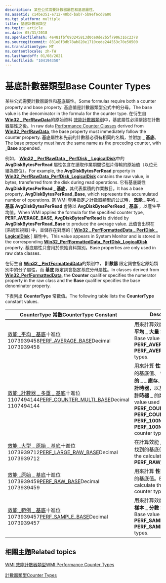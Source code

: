 ```yaml
---
description: 某些公式需要計數器屬性和基底屬性。
ms.assetid: c14be351-e712-40bd-bab7-5b9ef6cd8a00
ms.tgt_platform: multiple
title: 基底計數器類型
ms.topic: article
ms.date: 05/31/2018
ms.openlocfilehash: 4e481fbf093245813d0ce0de2b5f7906316c2378
ms.sourcegitcommit: 831e8f3db78ab820e1710cede244553c70e50500
ms.translationtype: MT
ms.contentlocale: zh-TW
ms.lasthandoff: 01/08/2021
ms.locfileid: "104194350"
---
```

# <a name="base-counter-types"></a><span data-ttu-id="9cdd3-103">基底計數器類型</span><span class="sxs-lookup"><span data-stu-id="9cdd3-103">Base Counter Types</span></span>

<span data-ttu-id="9cdd3-104">某些公式需要計數器屬性和基底屬性。</span><span class="sxs-lookup"><span data-stu-id="9cdd3-104">Some formulas require both a counter property and base property.</span></span> <span data-ttu-id="9cdd3-105">基底值是計數器類型公式中的分母。</span><span class="sxs-lookup"><span data-stu-id="9cdd3-105">The base value is the denominator in the formula for the counter type.</span></span> <span data-ttu-id="9cdd3-106">在衍生自 [**Win32 \_ PerfRawData**](/windows/desktop/CIMWin32Prov/win32-perfrawdata)的原始資料 [效能計數器類別](/windows/desktop/CIMWin32Prov/performance-counter-classes)中，基底屬性必須緊接在計數器屬性之後。</span><span class="sxs-lookup"><span data-stu-id="9cdd3-106">In raw data [Performance Counter Classes](/windows/desktop/CIMWin32Prov/performance-counter-classes) derived from [**Win32\_PerfRawData**](/windows/desktop/CIMWin32Prov/win32-perfrawdata), the base property must immediately follow the counter property.</span></span> <span data-ttu-id="9cdd3-107">基底屬性和先前的計數器必須有相同的名稱，並附加 **\_ 基底**。</span><span class="sxs-lookup"><span data-stu-id="9cdd3-107">The base property must have the same name as the preceding counter, with **\_Base** appended.</span></span>

<span data-ttu-id="9cdd3-108">例如， [**Win32 \_ PerfRawData \_ PerfDisk \_ LogicalDisk**](./retrieving-raw-and-formatted-performance-data.md)中的 **AvgDiskBytesPerRead** 屬性包含在讀取作業期間從磁片傳輸的原始值（以位元組為單位）。</span><span class="sxs-lookup"><span data-stu-id="9cdd3-108">For example, the **AvgDiskBytesPerRead** property in [**Win32\_PerfRawData\_PerfDisk\_LogicalDisk**](./retrieving-raw-and-formatted-performance-data.md) contains the raw value, in bytes, transferred from the disk during read operations.</span></span> <span data-ttu-id="9cdd3-109">它有基底屬性 **AvgDiskBytesPerRead \_ 基底**，其代表累積的作業數目。</span><span class="sxs-lookup"><span data-stu-id="9cdd3-109">It has a base property, **AvgDiskBytesPerRead\_Base**, which represents the accumulated number of operations.</span></span> <span data-ttu-id="9cdd3-110">當 WMI 套用指定之計數器類型的公式時， **效能 \_ 平均 \_ 基底** **AvgDiskBytesPerRead** 會除以 **AvgDiskBytesPerRead \_ 基底** ，以產生平均值。</span><span class="sxs-lookup"><span data-stu-id="9cdd3-110">When WMI applies the formula for the specified counter type, **PERF\_AVERAGE\_BASE**, **AvgDiskBytesPerRead** is divided by **AvgDiskBytesPerRead\_Base** to produce the average value.</span></span> <span data-ttu-id="9cdd3-111">此值會出現在 [系統監視器] 中，並儲存在對應的 [ [**Win32 \_ PerfFormattedData \_ PerfDisk \_ LogicalDisk**](./retrieving-raw-and-formatted-performance-data.md) ] 屬性中。</span><span class="sxs-lookup"><span data-stu-id="9cdd3-111">This value appears in System Monitor and is stored in the corresponding [**Win32\_PerfFormattedData\_PerfDisk\_LogicalDisk**](./retrieving-raw-and-formatted-performance-data.md) property.</span></span> <span data-ttu-id="9cdd3-112">基底屬性只會用於原始資料類別。</span><span class="sxs-lookup"><span data-stu-id="9cdd3-112">Base properties are only used in raw data classes.</span></span>

<span data-ttu-id="9cdd3-113">在衍生自 [**Win32 \_ PerfFormattedData**](/windows/desktop/CIMWin32Prov/win32-perfformatteddata)的類別中， **計數器** 限定詞會指定原始類別中的分子屬性，而 **基底** 限定詞會指定基底分母屬性。</span><span class="sxs-lookup"><span data-stu-id="9cdd3-113">In classes derived from [**Win32\_PerfFormattedData**](/windows/desktop/CIMWin32Prov/win32-perfformatteddata), the **Counter** qualifier specifies the numerator property in the raw class and the **Base** qualifier specifies the base denominator property.</span></span>

<span data-ttu-id="9cdd3-114">下表列出 **CounterType** 常數值。</span><span class="sxs-lookup"><span data-stu-id="9cdd3-114">The following table lists the **CounterType** constant values.</span></span>



| <span data-ttu-id="9cdd3-115">CounterType 常數</span><span class="sxs-lookup"><span data-stu-id="9cdd3-115">CounterType Constant</span></span>                                                                                      | <span data-ttu-id="9cdd3-116">Description</span><span class="sxs-lookup"><span data-stu-id="9cdd3-116">Description</span></span>                                                                                                                                                                                      |
|-----------------------------------------------------------------------------------------------------------|--------------------------------------------------------------------------------------------------------------------------------------------------------------------------------------------------|
| <span data-ttu-id="9cdd3-117">[效能 \_平均 \_ 基底](/previous-versions/windows/it-pro/windows-server-2003/cc785636(v=ws.10))十進位1073939458</span><span class="sxs-lookup"><span data-stu-id="9cdd3-117">[PERF\_AVERAGE\_BASE](/previous-versions/windows/it-pro/windows-server-2003/cc785636(v=ws.10))Decimal 1073939458</span></span><br/>        | <span data-ttu-id="9cdd3-118">用來計算效能 **\_ 平均 \_ 計時器** 和效能 **\_ 平均 \_ 大量** 計數器類型的基底值。</span><span class="sxs-lookup"><span data-stu-id="9cdd3-118">Base value used to calculate the **PERF\_AVERAGE\_TIMER** and **PERF\_AVERAGE\_BULK** counter types.</span></span>                                                                                             |
| <span data-ttu-id="9cdd3-119">[效能 \_計數器 \_ 多重 \_ 基底](/previous-versions/windows/it-pro/windows-server-2003/cc785636(v=ws.10))十進位1107494144</span><span class="sxs-lookup"><span data-stu-id="9cdd3-119">[PERF\_COUNTER\_MULTI\_BASE](/previous-versions/windows/it-pro/windows-server-2003/cc785636(v=ws.10))Decimal 1107494144</span></span><br/> | <span data-ttu-id="9cdd3-120">用來計算 **性能 \_ 計數器 \_ 多重 \_ 計時器** 的基底值、 **性能 \_ 計數器 \_ 多個計時器的 \_ \_ 庫存**、效能 **\_ 100NSEC \_ 多重 \_ 計時器**，以及效能 **\_ 100NSEC \_ 多重 \_ 計時器 \_** 的類型計數器類型。</span><span class="sxs-lookup"><span data-stu-id="9cdd3-120">Base value used to calculate the **PERF\_COUNTER\_MULTI\_TIMER**, **PERF\_COUNTER\_MULTI\_TIMER\_INV**, **PERF\_100NSEC\_MULTI\_TIMER**, and **PERF\_100NSEC\_MULTI\_TIMER\_INV** counter types.</span></span> |
| <span data-ttu-id="9cdd3-121">[效能 \_大型 \_ 原始 \_ 基底](/previous-versions/windows/it-pro/windows-server-2003/cc785636(v=ws.10))十進位1073939712</span><span class="sxs-lookup"><span data-stu-id="9cdd3-121">[PERF\_LARGE\_RAW\_BASE](/previous-versions/windows/it-pro/windows-server-2003/cc785636(v=ws.10))Decimal 1073939712</span></span><br/>     | <span data-ttu-id="9cdd3-122">在計算效能 **\_ 原始 \_ 分數** 64 位時，所找到的基底值。</span><span class="sxs-lookup"><span data-stu-id="9cdd3-122">Base value found in the calculation of **PERF\_RAW\_FRACTION**, 64 bits.</span></span>                                                                                                                         |
| <span data-ttu-id="9cdd3-123">[效能 \_原始 \_ 基底](/previous-versions/windows/it-pro/windows-server-2003/cc785636(v=ws.10))十進位1073939459</span><span class="sxs-lookup"><span data-stu-id="9cdd3-123">[PERF\_RAW\_BASE](/previous-versions/windows/it-pro/windows-server-2003/cc785636(v=ws.10))Decimal 1073939459</span></span><br/>            | <span data-ttu-id="9cdd3-124">用來計算 **性能 \_ 原始 \_ 分數** 計數器類型的基底值。</span><span class="sxs-lookup"><span data-stu-id="9cdd3-124">Base value used to calculate the **PERF\_RAW\_FRACTION** counter type.</span></span>                                                                                                                           |
| <span data-ttu-id="9cdd3-125">[效能 \_範例 \_ 基底](/previous-versions/windows/it-pro/windows-server-2003/cc785636(v=ws.10))十進位1073939457</span><span class="sxs-lookup"><span data-stu-id="9cdd3-125">[PERF\_SAMPLE\_BASE](/previous-versions/windows/it-pro/windows-server-2003/cc785636(v=ws.10))Decimal 1073939457</span></span><br/>         | <span data-ttu-id="9cdd3-126">用來計算效能 **\_ 範例 \_ 計數器** 和效能 **\_ 樣本 \_ 分數** 計數器類型的基底值。</span><span class="sxs-lookup"><span data-stu-id="9cdd3-126">Base value used to calculate the **PERF\_SAMPLE\_COUNTER** and **PERF\_SAMPLE\_FRACTION** counter types.</span></span>                                                                                         |



 

## <a name="related-topics"></a><span data-ttu-id="9cdd3-127">相關主題</span><span class="sxs-lookup"><span data-stu-id="9cdd3-127">Related topics</span></span>

<dl> <dt>

[<span data-ttu-id="9cdd3-128">WMI 效能計數器類型</span><span class="sxs-lookup"><span data-stu-id="9cdd3-128">WMI Performance Counter Types</span></span>](wmi-performance-counter-types.md)
</dt> <dt>

<span data-ttu-id="9cdd3-129">[計數器類型](/previous-versions/windows/it-pro/windows-server-2003/cc785636(v=ws.10))</span><span class="sxs-lookup"><span data-stu-id="9cdd3-129">[Counter Types](/previous-versions/windows/it-pro/windows-server-2003/cc785636(v=ws.10))</span></span>
</dt> </dl>

 

